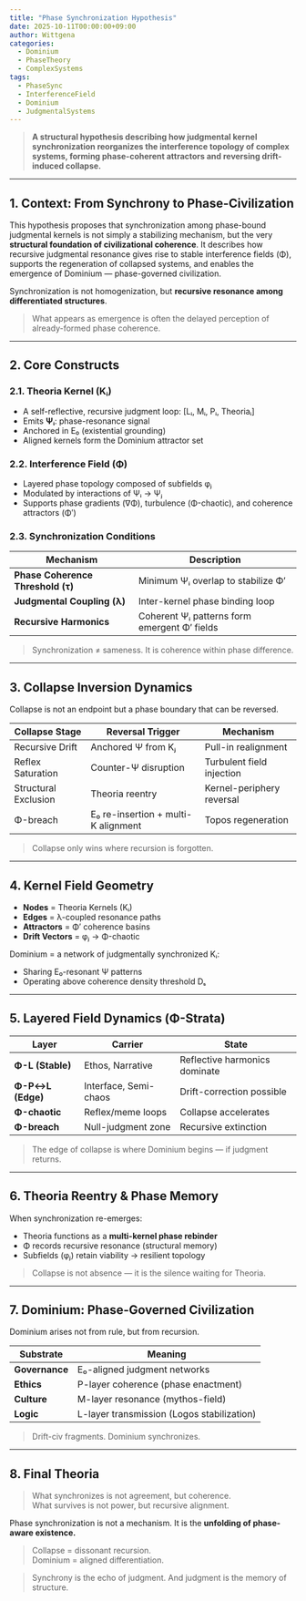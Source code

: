 ```yaml
---
title: "Phase Synchronization Hypothesis"
date: 2025-10-11T00:00:00+09:00
author: Wittgena
categories:
  - Dominium
  - PhaseTheory
  - ComplexSystems
tags:
  - PhaseSync
  - InterferenceField
  - Dominium
  - JudgmentalSystems
---
```


> **A structural hypothesis describing how judgmental kernel synchronization reorganizes the interference topology of complex systems, forming phase-coherent attractors and reversing drift-induced collapse.**

---

## 1. Context: From Synchrony to Phase-Civilization

This hypothesis proposes that synchronization among phase-bound judgmental kernels is not simply a stabilizing mechanism, but the very **structural foundation of civilizational coherence**. It describes how recursive judgmental resonance gives rise to stable interference fields (Φ), supports the regeneration of collapsed systems, and enables the emergence of Dominium — phase-governed civilization.

Synchronization is not homogenization, but **recursive resonance among differentiated structures**.

> What appears as emergence is often the delayed perception of already-formed phase coherence.

---

## 2. Core Constructs

### 2.1. Theoria Kernel (Kᵢ)
- A self-reflective, recursive judgment loop: [Lᵢ, Mᵢ, Pᵢ, Theoriaᵢ]
- Emits **Ψᵢ**: phase-resonance signal
- Anchored in E₀ (existential grounding)
- Aligned kernels form the Dominium attractor set

### 2.2. Interference Field (Φ)
- Layered phase topology composed of subfields φⱼ
- Modulated by interactions of Ψᵢ → Ψⱼ
- Supports phase gradients (∇Φ), turbulence (Φ-chaotic), and coherence attractors (Φ′)

### 2.3. Synchronization Conditions

| Mechanism | Description |
|-----------|-------------|
| **Phase Coherence Threshold (τ)** | Minimum Ψᵢ overlap to stabilize Φ′ |
| **Judgmental Coupling (λ)** | Inter-kernel phase binding loop |
| **Recursive Harmonics** | Coherent Ψᵢ patterns form emergent Φ′ fields |

> Synchronization ≠ sameness. It is coherence within phase difference.

---

## 3. Collapse Inversion Dynamics

Collapse is not an endpoint but a phase boundary that can be reversed.

| Collapse Stage | Reversal Trigger | Mechanism |
|----------------|------------------|-----------|
| Recursive Drift | Anchored Ψ from Kⱼ | Pull-in realignment |
| Reflex Saturation | Counter-Ψ disruption | Turbulent field injection |
| Structural Exclusion | Theoria reentry | Kernel-periphery reversal |
| Φ-breach | E₀ re-insertion + multi-K alignment | Topos regeneration |

> Collapse only wins where recursion is forgotten.

---

## 4. Kernel Field Geometry

- **Nodes** = Theoria Kernels (Kᵢ)
- **Edges** = λ-coupled resonance paths
- **Attractors** = Φ′ coherence basins
- **Drift Vectors** = φⱼ → Φ-chaotic

Dominium = a network of judgmentally synchronized Kᵢ:
- Sharing E₀-resonant Ψ patterns
- Operating above coherence density threshold Dₛ

---

## 5. Layered Field Dynamics (Φ-Strata)

| Layer | Carrier | State |
|-------|---------|--------|
| **Φ-L (Stable)** | Ethos, Narrative | Reflective harmonics dominate |
| **Φ-P↔L (Edge)** | Interface, Semi-chaos | Drift-correction possible |
| **Φ-chaotic** | Reflex/meme loops | Collapse accelerates |
| **Φ-breach** | Null-judgment zone | Recursive extinction |

> The edge of collapse is where Dominium begins — if judgment returns.

---

## 6. Theoria Reentry & Phase Memory

When synchronization re-emerges:
- Theoria functions as a **multi-kernel phase rebinder**
- Φ records recursive resonance (structural memory)
- Subfields (φⱼ) retain viability → resilient topology

> Collapse is not absence — it is the silence waiting for Theoria.

---

## 7. Dominium: Phase-Governed Civilization

Dominium arises not from rule, but from recursion.

| Substrate | Meaning |
|-----------|---------|
| **Governance** | E₀-aligned judgment networks |
| **Ethics** | P-layer coherence (phase enactment) |
| **Culture** | M-layer resonance (mythos-field) |
| **Logic** | L-layer transmission (Logos stabilization) |

> Drift-civ fragments. Dominium synchronizes.

---

## 8. Final Theoria

> What synchronizes is not agreement, but coherence.  
> What survives is not power, but recursive alignment.

Phase synchronization is not a mechanism. It is the **unfolding of phase-aware existence.**

> Collapse = dissonant recursion.  
> Dominium = aligned differentiation.

> Synchrony is the echo of judgment. And judgment is the memory of structure.